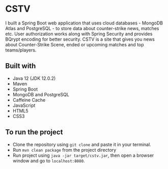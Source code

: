 # CSTV

I built a Spring Boot web application that uses cloud databases - MongoDB Atlas and PostgreSQL - to store data about counter-strike news, matches etc.
User authorization works along with Spring Security and provides BQrypt encoding for better security.
CSTV is a site that gives you news about Counter-Strike Scene, ended or upcoming matches and top teams/players.

## Built with

* Java 12 (JDK 12.0.2)
* Maven
* Spring Boot
* MongoDB and PostgreSQL
* Caffeine Cache
* JavaScript
* HTML5
* CSS3

## To run the project

* Clone the repository using `git clone` and paste it in your terminal.
* Run `mvn clean package` from the project directory
* Run project using `java -jar target/cstv.jar`, then open a browser window and go to `localhost:8080`.
